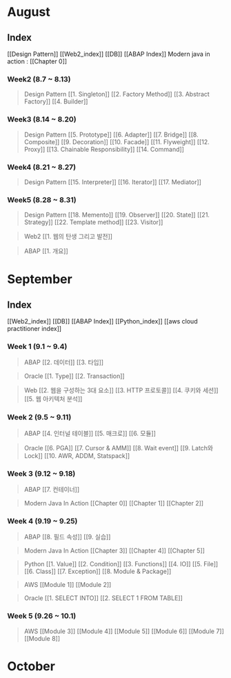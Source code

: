 # August
## Index
[[Design Pattern]]
[[Web2_index]]
[[DB]]
[[ABAP Index]]
Modern java in action : [[Chapter 0]]


### Week2 (8.7 ~ 8.13)
> Design Pattern
[[1. Singleton]] 
[[2. Factory Method]] 
[[3. Abstract Factory]]
[[4. Builder]]


### Week3 (8.14 ~ 8.20)
> Design Pattern
[[5. Prototype]]
[[6. Adapter]]
[[7. Bridge]]
[[8. Composite]]
[[9. Decoration]]
[[10. Facade]]
[[11. Flyweight]]
[[12. Proxy]]
[[13. Chainable Responsibility]]
[[14. Command]]

### Week4 (8.21 ~ 8.27)
> Design Pattern
[[15. Interpreter]]
[[16. Iterator]]
[[17. Mediator]]

### Week5 (8.28 ~ 8.31)
> Design Pattern
[[18. Memento]]
[[19. Observer]]
[[20. State]]
[[21. Strategy]]
[[22. Template method]]
[[23. Visitor]]

> Web2
[[1. 웹의 탄생 그리고 발전]]

> ABAP
[[1. 개요]]

# September
## Index
[[Web2_index]]
[[DB]]
[[ABAP Index]]
[[Python_index]]
[[aws cloud practitioner index]]

### Week 1 (9.1 ~ 9.4)
>ABAP
>[[2. 데이터]]
>[[3. 타입]]

>Oracle
>[[1. Type]]
>[[2. Transaction]]
>

> Web
> [[2. 웹을 구성하는 3대 요소]]
> [[3. HTTP 프로토콜]]
> [[4. 쿠키와 세션]]
> [[5. 웹 아키텍처 분석]]

### Week 2 (9.5 ~ 9.11)
>ABAP
>[[4. 인터널 테이블]]
>[[5. 매크로]]
>[[6. 모듈]]
>

>Oracle
>[[6. PGA]]
>[[7. Cursor & AMM]]
>[[8. Wait event]]
>[[9. Latch와 Lock]]
>[[10. AWR, ADDM, Statspack]]

### Week 3 (9.12 ~ 9.18)
> ABAP
> [[7. 컨테이너]]

> Modern Java In Action
> [[Chapter 0]]
> [[Chapter 1]]
> [[Chapter 2]]

### Week 4 (9.19 ~ 9.25)
> ABAP
> [[8. 필드 속성]]
> [[9. 실습]]

> Modern Java In Action
> [[Chapter 3]]
> [[Chapter 4]]
> [[Chapter 5]]

> Python
> [[1. Value]]
> [[2. Condition]]
> [[3. Functions]]
> [[4. IO]]
> [[5. File]]
> [[6. Class]]
> [[7. Exception]]
> [[8. Module & Package]]

> AWS
> [[Module 1]]
> [[Module 2]]

> Oracle
> [[1. SELECT INTO]]
> [[2. SELECT 1 FROM TABLE]]

### Week 5 (9.26 ~ 10.1)
> AWS
> [[Module 3]]
> [[Module 4]]
> [[Module 5]]
> [[Module 6]]
> [[Module 7]]
> [[Module 8]]
> 

# October

